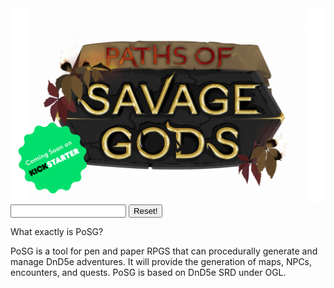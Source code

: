 <link rel="stylesheet" href="style.css">

<img class="posg-logo" src="assets/posg_logo.png" alt="PoSG logo">

<!--start interaction section-->
<input type="text" id="input-query" name="query">
<button type="button" id="btn-reset">Reset!</button>
<!--end interaction section-->

<div class="faq-section">
  <div class="aq" tags="dnd,test" faq-id="q0">
    <p class="question">What exactly is PoSG?</p>
    <p class="answer">PoSG is a tool for pen and paper RPGS that can procedurally generate and manage DnD5e adventures. It will provide the generation of maps, NPCs, encounters, and quests. PoSG is based on DnD5e SRD under OGL.</p>
  </div>
</div>

<!--start script section-->
<script>
  
  <!--start dictionary section-->
  const dictionary = {
    "dnd":["dnd","5th","SRD","OGL"]
  };
  <!--end dictionary section-->
  
  let input = document.getElementById("input-query");
  input.addEventListener('input', function (evt) {
    onInput(input.value);
  });
  
  function onInput(value){
    if(value === ""){
      reset();
      return;
    }
    
    let aqs = document.getElementsByClassName("aq");
    /*element.classList.add('invisible')*/
    Array.from(aqs).forEach(element => {
      let has = hasQuery(element,value);
      if(has){
        element.classList.remove('invisible');
      }else{
        element.classList.add('invisible');
      }
    });
  }
  
  function hasQuery(element,query){
  
    let tags = element.getAttribute("tags");
    console.log(tags);
    let tagList = tags.split(",");
    console.log(tagList);
    
    let tagSummary = [];
    
    tagList.forEach(tag => {
      console.log(tag);
      let entries = dictionary[tag];
      console.log(entries);
      if(!entries){
        //continue;
        tagSummary.concat([tag]);
      }
      tagSummary.concat(entries);
      
      console.log(tagSummary);
    
      tagSummary.forEach(tag => {
        if(tag === query){
          return true;
        }
      });
    });
    
    return false;
  }
  
  function reset(){
    let input = document.getElementById("input-query");
    input.value = "";
    let aqs = document.getElementsByClassName("aq");
    Array.from(aqs).forEach(element => element.classList.remove('invisible'));
  }
</script>
<!--end script section-->
